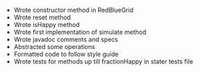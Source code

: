- Wrote constructor method in RedBlueGrid
- Wrote reset method
- Wrote isHappy method
- Wrote first implementation of simulate method
- Wrote javadoc comments and specs
- Abstracted some operations
- Formatted code to follow style guide
- Wrote tests for methods up till fractionHappy in stater tests file